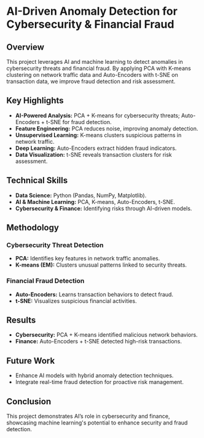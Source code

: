 # AI-Driven Anomaly Detection for Cybersecurity & Financial Fraud  

## Overview  
This project leverages AI and machine learning to detect anomalies in cybersecurity threats and financial fraud. By applying PCA with K-means clustering on network traffic data and Auto-Encoders with t-SNE on transaction data, we improve fraud detection and risk assessment.  

## Key Highlights  
- **AI-Powered Analysis:** PCA + K-means for cybersecurity threats; Auto-Encoders + t-SNE for fraud detection.  
- **Feature Engineering:** PCA reduces noise, improving anomaly detection.  
- **Unsupervised Learning:** K-means clusters suspicious patterns in network traffic.  
- **Deep Learning:** Auto-Encoders extract hidden fraud indicators.  
- **Data Visualization:** t-SNE reveals transaction clusters for risk assessment.  

## Technical Skills  
- **Data Science:** Python (Pandas, NumPy, Matplotlib).  
- **AI & Machine Learning:** PCA, K-means, Auto-Encoders, t-SNE.  
- **Cybersecurity & Finance:** Identifying risks through AI-driven models.  

## Methodology  
### **Cybersecurity Threat Detection**  
- **PCA:** Identifies key features in network traffic anomalies.  
- **K-means (EM):** Clusters unusual patterns linked to security threats.  

### **Financial Fraud Detection**  
- **Auto-Encoders:** Learns transaction behaviors to detect fraud.  
- **t-SNE:** Visualizes suspicious financial activities.  

## Results  
- **Cybersecurity:** PCA + K-means identified malicious network behaviors.  
- **Finance:** Auto-Encoders + t-SNE detected high-risk transactions.  

## Future Work  
- Enhance AI models with hybrid anomaly detection techniques.  
- Integrate real-time fraud detection for proactive risk management.  

## Conclusion  
This project demonstrates AI’s role in cybersecurity and finance, showcasing machine learning's potential to enhance security and fraud detection.  
